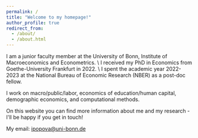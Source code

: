```yaml
---
permalink: /
title: "Welcome to my homepage!"
author_profile: true
redirect_from: 
  - /about/
  - /about.html
---
```

I am a junior faculty member at the University of Bonn, Institute of Macroeconomics and Econometrics. \\
I received my PhD in Economics from Goethe-University Frankfurt in 2022. \\ I spent the academic year 2022-2023 at the National Bureau of Economic Research (NBER) as a post-doc fellow.

I work on macro/public/labor, economics of education/human capital, demographic economics, and computational methods.

On this website you can find more information about me and my research - I'll be happy if you get in touch!

My email: ipopova@uni-bonn.de


